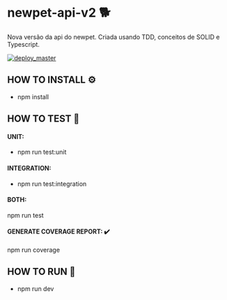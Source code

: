 # newpet-api-v2 🐕
Nova versão da api do newpet. Criada usando TDD, conceitos de SOLID e Typescript. 

[![deploy_master](https://github.com/Zackynson/newpet-api-v2/actions/workflows/deploy_master.yml/badge.svg?event=push)](https://github.com/Zackynson/newpet-api-v2/actions/workflows/deploy_master.yml)


## HOW TO INSTALL ⚙️
* npm install

## HOW TO TEST 🧪
#### UNIT: 
* npm run test:unit

#### INTEGRATION:
* npm run test:integration

#### BOTH:
npm run test

#### GENERATE COVERAGE REPORT: ✔️
npm run coverage

## HOW TO RUN 🚀
* npm run dev
